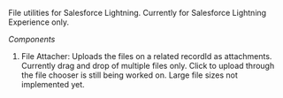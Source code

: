 File utilities for Salesforce Lightning. Currently for Salesforce Lightning Experience only.

_Components_
1. File Attacher: Uploads the files on a related recordId as attachments. Currently drag and drop of multiple files only. Click to upload through the file chooser is still being worked on. Large file sizes not implemented yet. 
